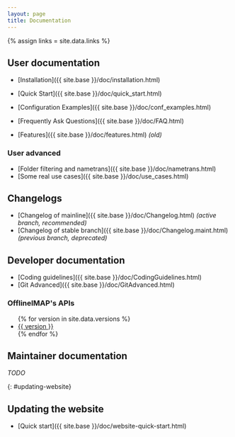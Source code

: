 ```yaml
---
layout: page
title: Documentation
---
```

{% assign links = site.data.links %}

## User documentation

- [Installation]({{ site.base }}/doc/installation.html)
- [Quick Start]({{ site.base }}/doc/quick_start.html)
- [Configuration Examples]({{ site.base }}/doc/conf_examples.html)
- [Frequently Ask Questions]({{ site.base }}/doc/FAQ.html)

- [Features]({{ site.base }}/doc/features.html) *(old)*

### User advanced

- [Folder filtering and nametrans]({{ site.base }}/doc/nametrans.html)
- [Some real use cases]({{ site.base }}/doc/use_cases.html)

## Changelogs

- [Changelog of mainline]({{ site.base }}/doc/Changelog.html) *(active branch, recommended)*
- [Changelog of stable branch]({{ site.base }}/doc/Changelog.maint.html) *(previous branch, deprecated)*

## Developer documentation

- [Coding guidelines]({{ site.base }}/doc/CodingGuidelines.html)
- [Git Advanced]({{ site.base }}/doc/GitAdvanced.html)

### OfflineIMAP's APIs

<ul>
  {% for version in site.data.versions %}
  <li>
    <a href="{{ site.base }}/doc/versions/{{ version }}">{{ version }}</a>
  </li>
  {% endfor %}
</ul>

## Maintainer documentation

*TODO*

<!-- DEBUG

{% for doc in site.doc %}
{{ doc.title }}: {{ doc.url }}
{% endfor %}

-->


<!--
Don't change the fixed id: there is a reference to here from the about page.
-->

{: #updating-website}
## Updating the website

* [Quick start]({{ site.base }}/doc/website-quick-start.html)

<!--
vim: ts=2 expandtab
-->
